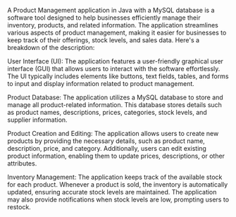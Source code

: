 A Product Management application in Java with a MySQL database is a software tool designed to help businesses efficiently manage their inventory, products, and related information. The application streamlines various aspects of product management, making it easier for businesses to keep track of their offerings, stock levels, and sales data. Here's a breakdown of the description:

User Interface (UI):
The application features a user-friendly graphical user interface (GUI) that allows users to interact with the software effortlessly. The UI typically includes elements like buttons, text fields, tables, and forms to input and display information related to product management.

Product Database:
The application utilizes a MySQL database to store and manage all product-related information. This database stores details such as product names, descriptions, prices, categories, stock levels, and supplier information.

Product Creation and Editing:
The application allows users to create new products by providing the necessary details, such as product name, description, price, and category. Additionally, users can edit existing product information, enabling them to update prices, descriptions, or other attributes.

Inventory Management:
The application keeps track of the available stock for each product. Whenever a product is sold, the inventory is automatically updated, ensuring accurate stock levels are maintained. The application may also provide notifications when stock levels are low, prompting users to restock.
